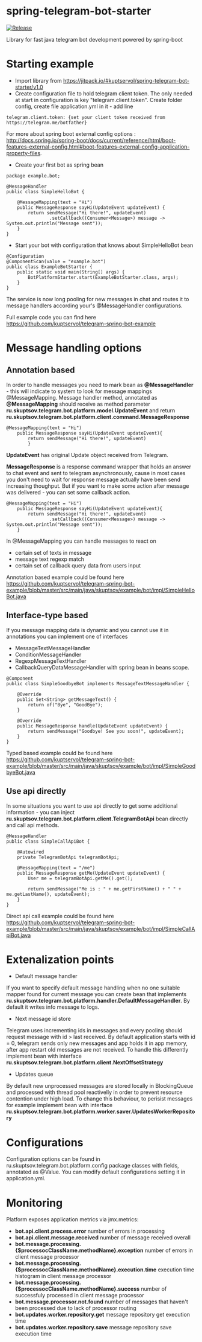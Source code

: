 # spring-telegram-bot-starter

[![Release](https://jitpack.io/v/kuptservol/spring-telegram-bot-starter.svg)](https://jitpack.io/#kuptservol/spring-telegram-bot-starter)

Library for fast java telegram bot development powered by spring-boot

# Starting example
- Import library from https://jitpack.io/#kuptservol/spring-telegram-bot-starter/v1.0
- Create configuration file to hold telegram client token. The only needed at start in configuration is key "telegram.client.token".
Create folder config, create file application.yml in it - add line 
```
telegram.client.token: {set your client token received from https://telegram.me/botfather}
```
For more about spring boot external config options : 
http://docs.spring.io/spring-boot/docs/current/reference/html/boot-features-external-config.html#boot-features-external-config-application-property-files.
- Create your first bot as spring bean
```
package example.bot;

@MessageHandler
public class SimpleHelloBot {

    @MessageMapping(text = "Hi")
    public MessageResponse sayHi(UpdateEvent updateEvent) {
        return sendMessage("Hi there!", updateEvent)
                .setCallback((Consumer<Message>) message -> System.out.println("Message sent"));
    }
}
```
- Start your bot with configuration that knows about SimpleHelloBot bean
```
@Configuration
@ComponentScan(value = "example.bot")
public class ExampleBotStarter {
    public static void main(String[] args) {
        BotPlatformStarter.start(ExampleBotStarter.class, args);
    }
}
```
The service is now long pooling for new messages in chat and routes it to message handlers according your's @MessageHandler configurations.

Full example code you can find here https://github.com/kuptservol/telegram-spring-bot-example
# Message handling options
## Annotation based

In order to handle messages you need to mark bean as **@MessageHandler** - this will indicate to system to look for message mappings @MessageMapping. Message handler method, annotated as **@MessageMapping** should receive as method parameter **ru.skuptsov.telegram.bot.platform.model.UpdateEvent** and return **ru.skuptsov.telegram.bot.platform.client.command.MessageResponse**
```
@MessageMapping(text = "Hi")
    public MessageResponse sayHi(UpdateEvent updateEvent){
        return sendMessage("Hi there!", updateEvent)
        }
```

**UpdateEvent** has original Update object received from Telegram.

**MessageResponse** is a response command wrapper that holds an answer to chat event and sent to telegram asynchronously, cause in most cases you don't need to wait for response message actually have been send increasing thoughput.
But if you want to make some action after message was delivered - you can set some callback action.
```
@MessageMapping(text = "Hi")
    public MessageResponse sayHi(UpdateEvent updateEvent){
        return sendMessage("Hi there!", updateEvent)
                .setCallback((Consumer<Message>) message -> System.out.println("Message sent"));
    }
```

In @MessageMapping you can handle messages to react on
- certain set of texts in message
- message text regexp match
- certain set of callback query data from users input

Annotation based example could be found here https://github.com/kuptservol/telegram-spring-bot-example/blob/master/src/main/java/skuptsov/example/bot/impl/SimpleHelloBot.java

## Interface-type based

If you message mapping data is dynamic and you cannot use it in annotations you can implement one of interfaces 
- MessageTextMessageHandler
- ConditionMessageHandler
- RegexpMessageTextHandler
- CallbackQueryDataMessageHandler
with spring bean in beans scope.

```
@Component
public class SimpleGoodbyeBot implements MessageTextMessageHandler {

    @Override
    public Set<String> getMessageText() {
        return of("Bye", "GoodBye");
    }

    @Override
    public MessageResponse handle(UpdateEvent updateEvent) {
        return sendMessage("Goodbye! See you soon!", updateEvent);
    }
}
```

Typed based example could be found here https://github.com/kuptservol/telegram-spring-bot-example/blob/master/src/main/java/skuptsov/example/bot/impl/SimpleGoodbyeBot.java
## Use api directly

In some situations you want to use api directly to get some additional information - you can inject **ru.skuptsov.telegram.bot.platform.client.TelegramBotApi** bean directly and call api methods.

```
@MessageHandler
public class SimpleCallApiBot {

    @Autowired
    private TelegramBotApi telegramBotApi;

    @MessageMapping(text = "/me")
    public MessageResponse getMe(UpdateEvent updateEvent) {
        User me = telegramBotApi.getMe().get();

        return sendMessage("Me is : " + me.getFirstName() + " " + me.getLastName(), updateEvent);
    }
}
```
Direct api call example could be found here https://github.com/kuptservol/telegram-spring-bot-example/blob/master/src/main/java/skuptsov/example/bot/impl/SimpleCallApiBot.java

# Extenalization points
- Default message handler

If you want to specify default message handling when no one suitable mapper found for current message you can create bean that implements **ru.skuptsov.telegram.bot.platform.handler.DefaultMessageHandler**. By default it writes info message to logs.

- Next message id store

Telegram uses incrementing ids in messages and every pooling should request message with id > last received. By default application starts with id = 0, telegram sends only new messages and app holds it in app memory, after app restart old messages are not received. To handle this differently implement bean with interface **ru.skuptsov.telegram.bot.platform.client.NextOffsetStrategy**

- Updates queue 

By default new unprocessed messages are stored locally in BlockingQueue and processed with thread pool reactivelly in order to prevent resource contention under high load. To change this behaviour, to perisist messages for example implement bean with interface **ru.skuptsov.telegram.bot.platform.worker.saver.UpdatesWorkerRepository**

# Configurations 

Configuration options can be found in ru.skuptsov.telegram.bot.platform.config package classes with fields, annotated as @Value. You can modify default configurations setting it in application.yml.

# Monitoring

Platform exposes application metrics via jmx.metrics:

- **bot.api.client.process.error** number of errors in processing
- **bot.api.client.message.received** number of message received overall
- **bot.message.processing.{$processocClassName.methodName}.exception** number of errors in client message processor
- **bot.message.processing.{$processocClassName.methodName}.execution.time** execution time histogram in client message processor
- **bot.message.processing.{$processocClassName.methodName}.success** number of successfuly processed in client message processor
- **bot.message.processor.not.found** number of messages that haven't been processed due to lack of processor routing
- **bot.updates.worker.repository.get** message repository get execution time
- **bot.updates.worker.repository.save** message repository save execution time

